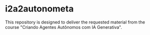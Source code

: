 # i2a2autonometa
This repository is designed to deliver the requested material from the course "Criando Agentes Autônomos com IA Generativa".
